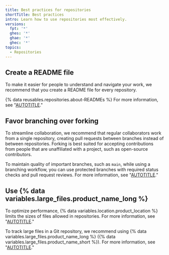 ```yaml
---
title: Best practices for repositories
shortTitle: Best practices
intro: Learn how to use repositories most effectively.
versions:
  fpt: '*'
  ghes: '*'
  ghae: '*'
  ghec: '*'
topics:
  - Repositories
---
```


## Create a README file

To make it easier for people to understand and navigate your work, we recommend that you create a README file for every repository. 

{% data reusables.repositories.about-READMEs %} For more information, see "[AUTOTITLE](/repositories/managing-your-repositorys-settings-and-features/customizing-your-repository/about-readmes)."

## Favor branching over forking

To streamline collaboration, we recommend that regular collaborators work from a single repository, creating pull requests between branches instead of between repositories. Forking is best suited for accepting contributions from people that are unaffiliated with a project, such as open-source contributors.

To maintain quality of important branches, such as `main`, while using a branching workflow, you can use protected branches with required status checks and pull request reviews. For more information, see "[AUTOTITLE](/repositories/configuring-branches-and-merges-in-your-repository/defining-the-mergeability-of-pull-requests/about-protected-branches)."

## Use {% data variables.large_files.product_name_long %}

To optimize performance, {% data variables.location.product_location %} limits the sizes of files allowed in repositories. For more information, see "[AUTOTITLE](/repositories/working-with-files/managing-large-files/about-large-files-on-github)."

To track large files in a Git repository, we recommend using {% data variables.large_files.product_name_long %} ({% data variables.large_files.product_name_short %}). For more information, see "[AUTOTITLE](/repositories/working-with-files/managing-large-files/about-git-large-file-storage)."
